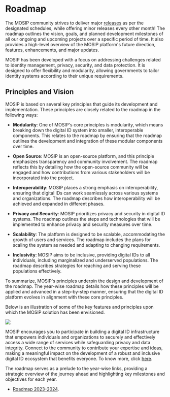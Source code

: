 # Roadmap

The MOSIP community strives to deliver major [releases](https://docs.mosip.io/1.2.0/releases) as per the designated schedules, while offering minor releases every other month! The roadmap outlines the vision, goals, and planned development milestones of all our ongoing and upcoming projects over a specific period of time.  It also provides a high-level overview of the MOSIP platform's future direction, features, enhancements, and major updates.

MOSIP has been developed with a focus on addressing challenges related to identity management, privacy, security, and data protection. It is designed to offer flexibility and modularity, allowing governments to tailor identity systems according to their unique requirements.


## Principles and Vision

MOSIP is based on several key principles that guide its development and implementation. These principles are closely related to the roadmap in the following ways: 

* **Modularity**: One of MOSIP's core principles is modularity, which means breaking down the digital ID system into smaller, interoperable components. This relates to the roadmap by ensuring that the roadmap outlines the development and integration of these modular components over time.

* **Open Source**: MOSIP is an open-source platform, and this principle emphasizes transparency and community involvement. The roadmap reflects this by detailing how the open-source community will be engaged and how contributions from various stakeholders will be incorporated into the project.

* **Interoperability**: MOSIP places a strong emphasis on interoperability, ensuring that digital IDs can work seamlessly across various systems and organizations. The roadmap describes how interoperability will be achieved and expanded in different phases.

* **Privacy and Security**: MOSIP prioritizes privacy and security in digital ID systems. The roadmap outlines the steps and technologies that will be implemented to enhance privacy and security measures over time.

* **Scalability**: The platform is designed to be scalable, accommodating the growth of users and services. The roadmap includes the plans for scaling the system as needed and adapting to changing requirements.

* **Inclusivity**: MOSIP aims to be inclusive, providing digital IDs to all individuals, including marginalized and underserved populations. The roadmap describes strategies for reaching and serving these populations effectively.

To summarize, MOSIP's principles underpin the design and development of the roadmap. The year-wise roadmap details how these principles will be applied and advanced in a step-by-step manner, ensuring that the digital ID platform evolves in alignment with these core principles.

Below is an illustration of some of the key features and principles upon which the MOSIP solution has been envisioned.

![](\_images/roadmap-img2.png)

MOSIP encourages you to participate in building a digital ID infrastructure that empowers individuals and organizations to securely and effectively access a wide range of services while safeguarding privacy and data integrity. Connect to the community to contribute your expertise and ideas, making a meaningful impact on the development of a robust and inclusive digital ID ecosystem that benefits everyone. To know more, click [here](https://community.mosip.io/).


The roadmap serves as a prelude to the year-wise links, providing a strategic overview of the journey ahead and highlighting key milestones and objectives for each year.

* [Roadmap 2023-2024]().










